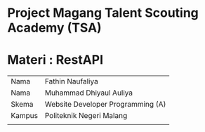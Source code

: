 # Project Magang Talent Scouting Academy (TSA)

# Materi : RestAPI

|  |  |
|--|--|
| Nama | Fathin Naufaliya|
| Nama | Muhammad Dhiyaul Auliya|
| Skema | Website Developer Programming (A) |
| Kampus | Politeknik Negeri Malang|
|  |  |
